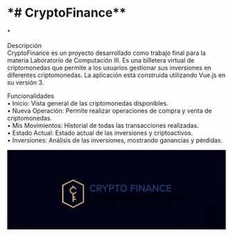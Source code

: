 <h1>*# CryptoFinance**</h1>*

Descripción <br>
CryptoFinance es un proyecto desarrollado como trabajo final para la materia Laboratorio de Computación III. Es una billetera virtual de criptomonedas que permite a los usuarios gestionar sus inversiones en diferentes criptomonedas. La aplicación está construida utilizando Vue.js en su versión 3.

Funcionalidades<br>
•	Inicio: Vista general de las criptomonedas disponibles.<br>
•	Nueva Operación: Permite realizar operaciones de compra y venta de criptomonedas.<br>
•	Mis Movimientos: Historial de todas las transacciones realizadas.<br>
•	Estado Actual: Estado actual de las inversiones y criptoactivos.<br>
•	Inversiones: Análisis de las inversiones, mostrando ganancias y pérdidas.<br>

![alt text](logo_crypto.jpeg)
